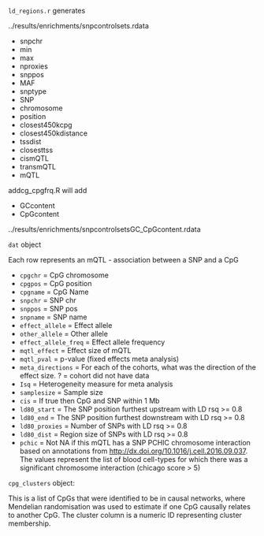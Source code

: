 `ld_regions.r` generates 

../results/enrichments/snpcontrolsets.rdata

- snpchr
- min
- max
- nproxies
- snppos
- MAF
- snptype
- SNP
- chromosome
- position
- closest450kcpg
- closest450kdistance
- tssdist
- closesttss
- cismQTL
- transmQTL
- mQTL

addcg_cpgfrq.R will add 

- GCcontent
- CpGcontent

../results/enrichments/snpcontrolsetsGC_CpGcontent.rdata

`dat` object

Each row represents an mQTL - association between a SNP and a CpG

- `cpgchr` = CpG chromosome
- `cpgpos` = CpG position
- `cpgname` = CpG Name
- `snpchr` = SNP chr
- `snppos` = SNP pos
- `snpname` = SNP name
- `effect_allele` = Effect allele
- `other_allele` = Other allele
- `effect_allele_freq` = Effect allele frequency
- `mqtl_effect` = Effect size of mQTL
- `mqtl_pval` = p-value (fixed effects meta analysis)
- `meta_directions` = For each of the cohorts, what was the direction of the effect size. ? = cohort did not have data
- `Isq` = Heterogeneity measure for meta analysis
- `samplesize` = Sample size
- `cis` = If true then CpG and SNP within 1  Mb
- `ld80_start` = The SNP position furthest upstream with LD rsq >= 0.8
- `ld80_end` = The SNP position furthest downstream with LD rsq >= 0.8
- `ld80_proxies` = Number of SNPs with LD rsq >= 0.8
- `ld80_dist` = Region size of SNPs with LD rsq >= 0.8
- `pchic` = Not NA if this mQTL has a SNP PCHIC chromosome interaction based on annotations from http://dx.doi.org/10.1016/j.cell.2016.09.037. The values represent the list of blood cell-types for which there was a significant chromosome interaction (chicago score > 5)

`cpg_clusters` object:

This is a list of CpGs that were identified to be in causal networks, where Mendelian randomisation was used to estimate if one CpG causally relates to another CpG. The cluster column is a numeric ID representing cluster membership.
